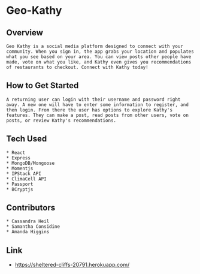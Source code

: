 # Geo-Kathy
## Overview
    Geo Kathy is a social media platform designed to connect with your community. When you sign in, the app grabs your location and populates what you see based on your area. You can view posts other people have made, vote on what you like, and Kathy even gives you recommendations of restaurants to checkout. Connect with Kathy today!

## How to Get Started
    A returning user can login with their username and password right away. A new one will have to enter some information to register, and then login. From there the user has options to explore Kathy's features. They can make a post, read posts from other users, vote on posts, or review Kathy's recommendations. 

## Tech Used
    * React
    * Express
    * MongoDB/Mongoose
    * Momentjs
    * IPStack API
    * ClimaCell API
    * Passport
    * BCryptjs

## Contributors 
    * Cassandra Heil
    * Samantha Considine
    * Amanda Higgins

## Link
 * https://sheltered-cliffs-20791.herokuapp.com/
